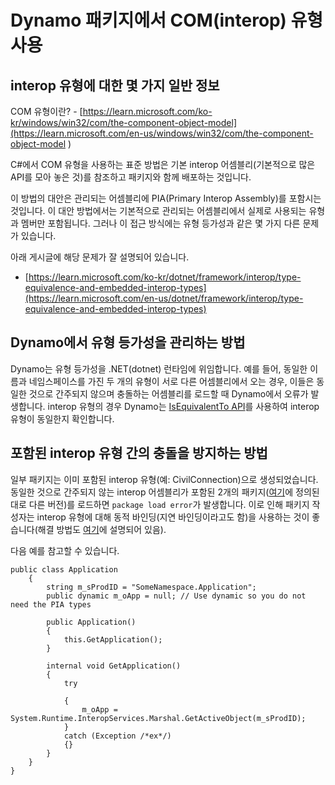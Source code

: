 # Dynamo 패키지에서 COM(interop) 유형 사용

## interop 유형에 대한 몇 가지 일반 정보
COM 유형이란? - [https://learn.microsoft.com/ko-kr/windows/win32/com/the-component-object-model](https://learn.microsoft.com/en-us/windows/win32/com/the-component-object-model )

C#에서 COM 유형을 사용하는 표준 방법은 기본 interop 어셈블리(기본적으로 많은 API를 모아 놓은 것)를 참조하고 패키지와 함께 배포하는 것입니다. 

이 방법의 대안은 관리되는 어셈블리에 PIA(Primary Interop Assembly)를 포함시는 것입니다. 이 대안 방법에서는 기본적으로 관리되는 어셈블리에서 실제로 사용되는 유형과 멤버만 포함됩니다. 그러나 이 접근 방식에는 유형 등가성과 같은 몇 가지 다른 문제가 있습니다.

아래 게시글에 해당 문제가 잘 설명되어 있습니다. 
* [https://learn.microsoft.com/ko-kr/dotnet/framework/interop/type-equivalence-and-embedded-interop-types](https://learn.microsoft.com/en-us/dotnet/framework/interop/type-equivalence-and-embedded-interop-types)

## Dynamo에서 유형 등가성을 관리하는 방법
Dynamo는 유형 등가성을 .NET(dotnet) 런타임에 위임합니다. 예를 들어, 동일한 이름과 네임스페이스를 가진 두 개의 유형이 서로 다른 어셈블리에서 오는 경우, 이들은 동일한 것으로 간주되지 않으며 충돌하는 어셈블리를 로드할 때 Dynamo에서 오류가 발생합니다. interop 유형의 경우 Dynamo는 [IsEquivalentTo API](https://learn.microsoft.com/en-us/dotnet/api/system.type.isequivalentto)를 사용하여 interop 유형이 동일한지 확인합니다.

## 포함된 interop 유형 간의 충돌을 방지하는 방법
일부 패키지는 이미 포함된 interop 유형(예: CivilConnection)으로 생성되었습니다. 동일한 것으로 간주되지 않는 interop 어셈블리가 포함된 2개의 패키지([여기](https://learn.microsoft.com/en-us/dotnet/framework/interop/type-equivalence-and-embedded-interop-types)에 정의된 대로 다른 버전)를 로드하면 `package load error`가 발생합니다. 이로 인해 패키지 작성자는 interop 유형에 대해 동적 바인딩(지연 바인딩이라고도 함)을 사용하는 것이 좋습니다(해결 방법도 [여기](https://blogs.iis.net/samng/the-pain-of-deploying-primary-interop-assemblies)에 설명되어 있음).

다음 예를 참고할 수 있습니다.
```
public class Application
    {
        string m_sProdID = "SomeNamespace.Application";
        public dynamic m_oApp = null; // Use dynamic so you do not need the PIA types

        public Application()
        {
            this.GetApplication();
        }

        internal void GetApplication()
        {
            try

            {
                m_oApp = System.Runtime.InteropServices.Marshal.GetActiveObject(m_sProdID);
            }
            catch (Exception /*ex*/)
            {}
        }
    }
}
```